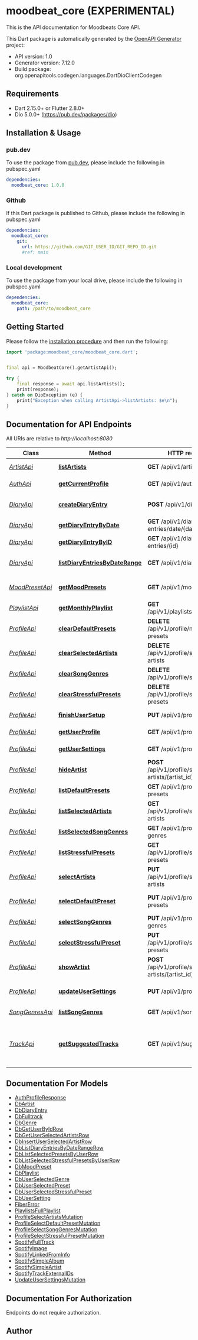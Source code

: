# moodbeat_core (EXPERIMENTAL)
This is the API documentation for Moodbeats Core API.

This Dart package is automatically generated by the [OpenAPI Generator](https://openapi-generator.tech) project:

- API version: 1.0
- Generator version: 7.12.0
- Build package: org.openapitools.codegen.languages.DartDioClientCodegen

## Requirements

* Dart 2.15.0+ or Flutter 2.8.0+
* Dio 5.0.0+ (https://pub.dev/packages/dio)

## Installation & Usage

### pub.dev
To use the package from [pub.dev](https://pub.dev), please include the following in pubspec.yaml
```yaml
dependencies:
  moodbeat_core: 1.0.0
```

### Github
If this Dart package is published to Github, please include the following in pubspec.yaml
```yaml
dependencies:
  moodbeat_core:
    git:
      url: https://github.com/GIT_USER_ID/GIT_REPO_ID.git
      #ref: main
```

### Local development
To use the package from your local drive, please include the following in pubspec.yaml
```yaml
dependencies:
  moodbeat_core:
    path: /path/to/moodbeat_core
```

## Getting Started

Please follow the [installation procedure](#installation--usage) and then run the following:

```dart
import 'package:moodbeat_core/moodbeat_core.dart';


final api = MoodbeatCore().getArtistApi();

try {
    final response = await api.listArtists();
    print(response);
} catch on DioException (e) {
    print("Exception when calling ArtistApi->listArtists: $e\n");
}

```

## Documentation for API Endpoints

All URIs are relative to *http://localhost:8080*

Class | Method | HTTP request | Description
------------ | ------------- | ------------- | -------------
[*ArtistApi*](doc/ArtistApi.md) | [**listArtists**](doc/ArtistApi.md#listartists) | **GET** /api/v1/artists | List all artists
[*AuthApi*](doc/AuthApi.md) | [**getCurrentProfile**](doc/AuthApi.md#getcurrentprofile) | **GET** /api/v1/auth/profile | Get current user profile
[*DiaryApi*](doc/DiaryApi.md) | [**createDiaryEntry**](doc/DiaryApi.md#creatediaryentry) | **POST** /api/v1/diary-entries | Create a new diary entry
[*DiaryApi*](doc/DiaryApi.md) | [**getDiaryEntryByDate**](doc/DiaryApi.md#getdiaryentrybydate) | **GET** /api/v1/diary-entries/date/{date} | Diary Handler
[*DiaryApi*](doc/DiaryApi.md) | [**getDiaryEntryByID**](doc/DiaryApi.md#getdiaryentrybyid) | **GET** /api/v1/diary-entries/{id} | Diary Handler
[*DiaryApi*](doc/DiaryApi.md) | [**listDiaryEntriesByDateRange**](doc/DiaryApi.md#listdiaryentriesbydaterange) | **GET** /api/v1/diary-entries | List diary entries by date range
[*MoodPresetApi*](doc/MoodPresetApi.md) | [**getMoodPresets**](doc/MoodPresetApi.md#getmoodpresets) | **GET** /api/v1/mood-presets | Mood Presets Handler
[*PlaylistApi*](doc/PlaylistApi.md) | [**getMonthlyPlaylist**](doc/PlaylistApi.md#getmonthlyplaylist) | **GET** /api/v1/playlists/{entry_date} | Get a playlist
[*ProfileApi*](doc/ProfileApi.md) | [**clearDefaultPresets**](doc/ProfileApi.md#cleardefaultpresets) | **DELETE** /api/v1/profile/mood-presets | Clear default presets
[*ProfileApi*](doc/ProfileApi.md) | [**clearSelectedArtists**](doc/ProfileApi.md#clearselectedartists) | **DELETE** /api/v1/profile/selected-artists | Clear selected artists
[*ProfileApi*](doc/ProfileApi.md) | [**clearSongGenres**](doc/ProfileApi.md#clearsonggenres) | **DELETE** /api/v1/profile/song-genres | Clear song genres
[*ProfileApi*](doc/ProfileApi.md) | [**clearStressfulPresets**](doc/ProfileApi.md#clearstressfulpresets) | **DELETE** /api/v1/profile/stressful-presets | Clear stressful presets
[*ProfileApi*](doc/ProfileApi.md) | [**finishUserSetup**](doc/ProfileApi.md#finishusersetup) | **PUT** /api/v1/profile/setup | Finish user setup
[*ProfileApi*](doc/ProfileApi.md) | [**getUserProfile**](doc/ProfileApi.md#getuserprofile) | **GET** /api/v1/profile | Get user profile
[*ProfileApi*](doc/ProfileApi.md) | [**getUserSettings**](doc/ProfileApi.md#getusersettings) | **GET** /api/v1/profile/settings | Get user settings
[*ProfileApi*](doc/ProfileApi.md) | [**hideArtist**](doc/ProfileApi.md#hideartist) | **POST** /api/v1/profile/selected-artists/{artist_id}/hide | Hide artist
[*ProfileApi*](doc/ProfileApi.md) | [**listDefaultPresets**](doc/ProfileApi.md#listdefaultpresets) | **GET** /api/v1/profile/mood-presets | List default presets
[*ProfileApi*](doc/ProfileApi.md) | [**listSelectedArtists**](doc/ProfileApi.md#listselectedartists) | **GET** /api/v1/profile/selected-artists | List selected artists
[*ProfileApi*](doc/ProfileApi.md) | [**listSelectedSongGenres**](doc/ProfileApi.md#listselectedsonggenres) | **GET** /api/v1/profile/song-genres | List song genres
[*ProfileApi*](doc/ProfileApi.md) | [**listStressfulPresets**](doc/ProfileApi.md#liststressfulpresets) | **GET** /api/v1/profile/stressful-presets | List stressful presets
[*ProfileApi*](doc/ProfileApi.md) | [**selectArtists**](doc/ProfileApi.md#selectartists) | **PUT** /api/v1/profile/selected-artists | Select artists
[*ProfileApi*](doc/ProfileApi.md) | [**selectDefaultPreset**](doc/ProfileApi.md#selectdefaultpreset) | **PUT** /api/v1/profile/mood-presets | Select a default preset
[*ProfileApi*](doc/ProfileApi.md) | [**selectSongGenres**](doc/ProfileApi.md#selectsonggenres) | **PUT** /api/v1/profile/song-genres | Select song genres
[*ProfileApi*](doc/ProfileApi.md) | [**selectStressfulPreset**](doc/ProfileApi.md#selectstressfulpreset) | **PUT** /api/v1/profile/stressful-presets | Select a stressful preset
[*ProfileApi*](doc/ProfileApi.md) | [**showArtist**](doc/ProfileApi.md#showartist) | **POST** /api/v1/profile/selected-artists/{artist_id}/show | Show artist
[*ProfileApi*](doc/ProfileApi.md) | [**updateUserSettings**](doc/ProfileApi.md#updateusersettings) | **PUT** /api/v1/profile/settings | Update user settings
[*SongGenresApi*](doc/SongGenresApi.md) | [**listSongGenres**](doc/SongGenresApi.md#listsonggenres) | **GET** /api/v1/song-genres | List song genres
[*TrackApi*](doc/TrackApi.md) | [**getSuggestedTracks**](doc/TrackApi.md#getsuggestedtracks) | **GET** /api/v1/suggest | Suggests a track based on the user&#39;s mood and entry date.


## Documentation For Models

 - [AuthProfileResponse](doc/AuthProfileResponse.md)
 - [DbArtist](doc/DbArtist.md)
 - [DbDiaryEntry](doc/DbDiaryEntry.md)
 - [DbFulltrack](doc/DbFulltrack.md)
 - [DbGenre](doc/DbGenre.md)
 - [DbGetUserByIdRow](doc/DbGetUserByIdRow.md)
 - [DbGetUserSelectedArtistsRow](doc/DbGetUserSelectedArtistsRow.md)
 - [DbInsertUserSelectedArtistRow](doc/DbInsertUserSelectedArtistRow.md)
 - [DbListDiaryEntriesByDateRangeRow](doc/DbListDiaryEntriesByDateRangeRow.md)
 - [DbListSelectedPresetsByUserRow](doc/DbListSelectedPresetsByUserRow.md)
 - [DbListSelectedStressfulPresetsByUserRow](doc/DbListSelectedStressfulPresetsByUserRow.md)
 - [DbMoodPreset](doc/DbMoodPreset.md)
 - [DbPlaylist](doc/DbPlaylist.md)
 - [DbUserSelectedGenre](doc/DbUserSelectedGenre.md)
 - [DbUserSelectedPreset](doc/DbUserSelectedPreset.md)
 - [DbUserSelectedStressfulPreset](doc/DbUserSelectedStressfulPreset.md)
 - [DbUserSetting](doc/DbUserSetting.md)
 - [FiberError](doc/FiberError.md)
 - [PlaylistsFullPlaylist](doc/PlaylistsFullPlaylist.md)
 - [ProfileSelectArtistsMutation](doc/ProfileSelectArtistsMutation.md)
 - [ProfileSelectDefaultPresetMutation](doc/ProfileSelectDefaultPresetMutation.md)
 - [ProfileSelectSongGenresMutation](doc/ProfileSelectSongGenresMutation.md)
 - [ProfileSelectStressfulPresetMutation](doc/ProfileSelectStressfulPresetMutation.md)
 - [SpotifyFullTrack](doc/SpotifyFullTrack.md)
 - [SpotifyImage](doc/SpotifyImage.md)
 - [SpotifyLinkedFromInfo](doc/SpotifyLinkedFromInfo.md)
 - [SpotifySimpleAlbum](doc/SpotifySimpleAlbum.md)
 - [SpotifySimpleArtist](doc/SpotifySimpleArtist.md)
 - [SpotifyTrackExternalIDs](doc/SpotifyTrackExternalIDs.md)
 - [UpdateUserSettingsMutation](doc/UpdateUserSettingsMutation.md)


## Documentation For Authorization

Endpoints do not require authorization.


## Author



